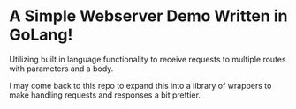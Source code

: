 # A Simple Webserver Demo Written in GoLang!

Utilizing built in language functionality to receive requests to multiple routes with parameters and a body.

I may come back to this repo to expand this into a library of wrappers to make handling requests and responses a bit prettier.
